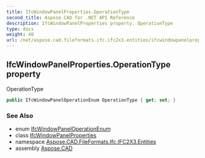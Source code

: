 ```yaml
---
title: IfcWindowPanelProperties.OperationType
second_title: Aspose.CAD for .NET API Reference
description: IfcWindowPanelProperties property. OperationType
type: docs
weight: 40
url: /net/aspose.cad.fileformats.ifc.ifc2x3.entities/ifcwindowpanelproperties/operationtype/
---
```

## IfcWindowPanelProperties.OperationType property

OperationType

```csharp
public IfcWindowPanelOperationEnum OperationType { get; set; }
```

### See Also

* enum [IfcWindowPanelOperationEnum](../../../aspose.cad.fileformats.ifc.ifc2x3.types/ifcwindowpaneloperationenum/)
* class [IfcWindowPanelProperties](../)
* namespace [Aspose.CAD.FileFormats.Ifc.IFC2X3.Entities](../../ifcwindowpanelproperties/)
* assembly [Aspose.CAD](../../../)


